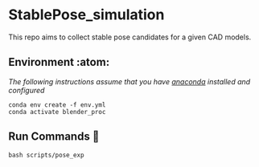 # StablePose_simulation
This repo aims to collect stable pose candidates for a given CAD models.

## Environment :atom:

*The following instructions assume that you have [anaconda][conda] installed and configured*

```
conda env create -f env.yml
conda activate blender_proc
```

## Run Commands :rocket:	

```
bash scripts/pose_exp
```

[conda]: https://docs.conda.io/projects/conda/en/latest/user-guide/install/index.html
